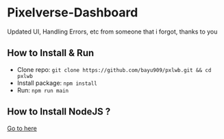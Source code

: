 # Pixelverse-Dashboard

Updated UI, Handling Errors, etc from someone that i forgot, thanks to you


## How to Install & Run
- Clone repo: `git clone https://github.com/bayu909/pxlwb.git && cd pxlwb`
- Install package: `npm install`
- Run: `npm run main`


## How to Install NodeJS ?
[Go to here](https://nodejs.org/en/download/package-manager)
